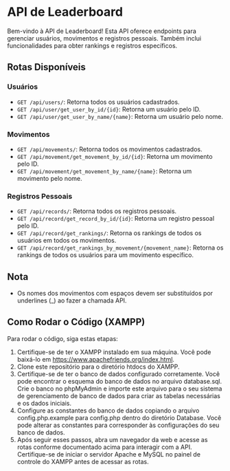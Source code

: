 # API de Leaderboard

Bem-vindo à API de Leaderboard! Esta API oferece endpoints para gerenciar usuários, movimentos e registros pessoais. Também inclui funcionalidades para obter rankings e registros específicos.

## Rotas Disponíveis

### Usuários
- `GET /api/users/`: Retorna todos os usuários cadastrados.
- `GET /api/user/get_user_by_id/{id}`: Retorna um usuário pelo ID.
- `GET /api/user/get_user_by_name/{name}`: Retorna um usuário pelo nome.

### Movimentos
- `GET /api/movements/`: Retorna todos os movimentos cadastrados.
- `GET /api/movement/get_movement_by_id/{id}`: Retorna um movimento pelo ID.
- `GET /api/movement/get_movement_by_name/{name}`: Retorna um movimento pelo nome.

### Registros Pessoais
- `GET /api/records/`: Retorna todos os registros pessoais.
- `GET /api/record/get_record_by_id/{id}`: Retorna um registro pessoal pelo ID.
- `GET /api/record/get_rankings/`: Retorna os rankings de todos os usuários em todos os movimentos.
- `GET /api/record/get_rankings_by_movement/{movement_name}`: Retorna os rankings de todos os usuários para um movimento específico.

## Nota
- Os nomes dos movimentos com espaços devem ser substituídos por underlines (_) ao fazer a chamada API.

## Como Rodar o Código (XAMPP)

Para rodar o código, siga estas etapas:

1. Certifique-se de ter o XAMPP instalado em sua máquina. Você pode baixá-lo em https://www.apachefriends.org/index.html.
2. Clone este repositório para o diretório htdocs do XAMPP.
3. Certifique-se de ter o banco de dados configurado corretamente. Você pode encontrar o esquema do banco de dados no arquivo database.sql. Crie o banco no phpMyAdmin e importe este arquivo para o seu sistema de gerenciamento de banco de dados para criar as tabelas necessárias e os dados iniciais.
4. Configure as constantes do banco de dados copiando o arquivo config.php.example para config.php dentro do diretório Database. Você pode alterar as constantes para corresponder às configurações do seu banco de dados.
5. Após seguir esses passos, abra um navegador da web e acesse as rotas conforme documentado acima para interagir com a API. Certifique-se de iniciar o servidor Apache e MySQL no painel de controle do XAMPP antes de acessar as rotas.

